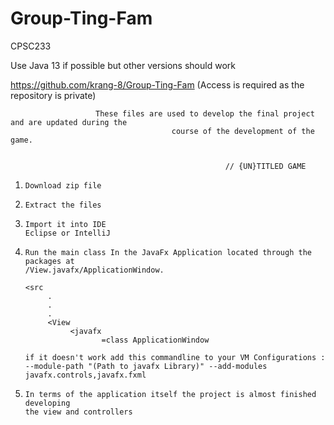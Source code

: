 # Group-Ting-Fam
CPSC233

Use Java 13 if possible but other versions should work

https://github.com/krang-8/Group-Ting-Fam (Access is required as the repository is private)

                       These files are used to develop the final project and are updated during the 
                                        course of the development of the game. 


                                                    // {UN}TITLED GAME
       
1.     Download zip file
2.     Extract the files 
3.     Import it into IDE 
       Eclipse or IntelliJ
      

4.     Run the main class In the JavaFx Application located through the packages at
       /View.javafx/ApplicationWindow.
       
       <src
            .
            .
            .
            <View
                 <javafx
                        =class ApplicationWindow
                        
       if it doesn't work add this commandline to your VM Configurations : 
       --module-path "(Path to javafx Library)" --add-modules javafx.controls,javafx.fxml
                 
5.     In terms of the application itself the project is almost finished developing 
       the view and controllers                                      
